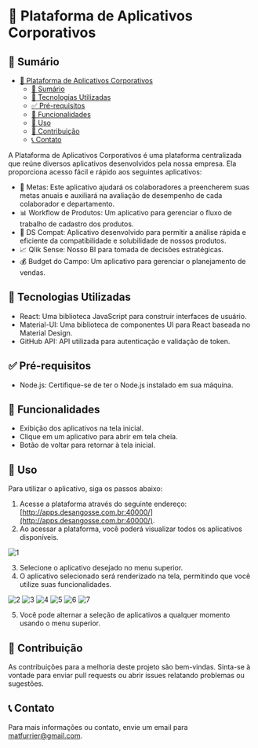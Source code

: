 # 📱 Plataforma de Aplicativos Corporativos

## 📝 Sumário
- [📱 Plataforma de Aplicativos Corporativos](#-plataforma-de-aplicativos-corporativos)
  - [📝 Sumário](#-sumário)
  - [🚀 Tecnologias Utilizadas](#-tecnologias-utilizadas)
  - [✅ Pré-requisitos](#-pré-requisitos)
  - [🔧 Funcionalidades](#-funcionalidades)
  - [📖 Uso](#-uso)
  - [🤝 Contribuição](#-contribuição)
  - [📞 Contato](#-contato)

A Plataforma de Aplicativos Corporativos é uma plataforma centralizada que reúne diversos aplicativos desenvolvidos pela nossa empresa. 
Ela proporciona acesso fácil e rápido aos seguintes aplicativos:

- 🎯 Metas: Este aplicativo ajudará os colaboradores a preencherem suas metas anuais e auxiliará na avaliação de desempenho de cada colaborador e departamento.
- 📊 Workflow de Produtos: Um aplicativo para gerenciar o fluxo de trabalho de cadastro dos produtos.
- 🧪 DS Compat: Aplicativo desenvolvido para permitir a análise rápida e eficiente da compatibilidade e solubilidade de nossos produtos.
- 📈 Qlik Sense: Nosso BI para tomada de decisões estratégicas.
- 💰 Budget do Campo: Um aplicativo para gerenciar o planejamento de vendas.

## 🚀 Tecnologias Utilizadas

- React: Uma biblioteca JavaScript para construir interfaces de usuário.
- Material-UI: Uma biblioteca de componentes UI para React baseada no Material Design.
- GitHub API: API utilizada para autenticação e validação de token.

## ✅ Pré-requisitos

- Node.js: Certifique-se de ter o Node.js instalado em sua máquina.


## 🔧 Funcionalidades

- Exibição dos aplicativos na tela inicial.
- Clique em um aplicativo para abrir em tela cheia.
- Botão de voltar para retornar à tela inicial.

## 📖 Uso

Para utilizar o aplicativo, siga os passos abaixo:

1. Acesse a plataforma através do seguinte endereço: [http://apps.desangosse.com.br:40000/](http://apps.desangosse.com.br:40000/).
2. Ao acessar a plataforma, você poderá visualizar todos os aplicativos disponíveis.

![1](https://github.com/matfurrier/AppsDS/assets/30526394/c814bf82-4eb5-4053-a136-0dff6b35bc34)

3. Selecione o aplicativo desejado no menu superior.
4. O aplicativo selecionado será renderizado na tela, permitindo que você utilize suas funcionalidades.

![2](https://github.com/matfurrier/AppsDS/assets/30526394/6d1c46fa-bc05-4501-827b-68ac43139df0)
![3](https://github.com/matfurrier/AppsDS/assets/30526394/1c1a16e6-f027-418b-b255-9a8b40a9a5af)
![4](https://github.com/matfurrier/AppsDS/assets/30526394/cfc023ee-a2d4-4314-bd48-43bc7f87e8fe)
![5](https://github.com/matfurrier/AppsDS/assets/30526394/2eb7fe19-b08c-4bc8-8560-d2a40f2b1fb2)
![6](https://github.com/matfurrier/AppsDS/assets/30526394/ac63d58e-e6f1-4818-96a0-80d060cb7ae4)
![7](https://github.com/matfurrier/AppsDS/assets/30526394/85336b32-2a39-4815-a8f4-a7211662c784)

5. Você pode alternar a seleção de aplicativos a qualquer momento usando o menu superior.

## 🤝 Contribuição

As contribuições para a melhoria deste projeto são bem-vindas. Sinta-se à vontade para enviar pull requests ou abrir issues relatando problemas ou sugestões.

## 📞 Contato

Para mais informações ou contato, envie um email para matfurrier@gmail.com.
